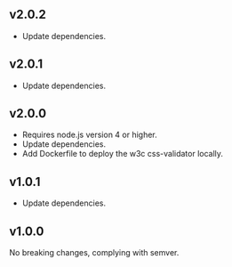 ## v2.0.2

- Update dependencies.

## v2.0.1

- Update dependencies.

## v2.0.0

- Requires node.js version 4 or higher.
- Update dependencies.
- Add Dockerfile to deploy the w3c css-validator locally.

## v1.0.1

- Update dependencies.

## v1.0.0

No breaking changes, complying with semver.
